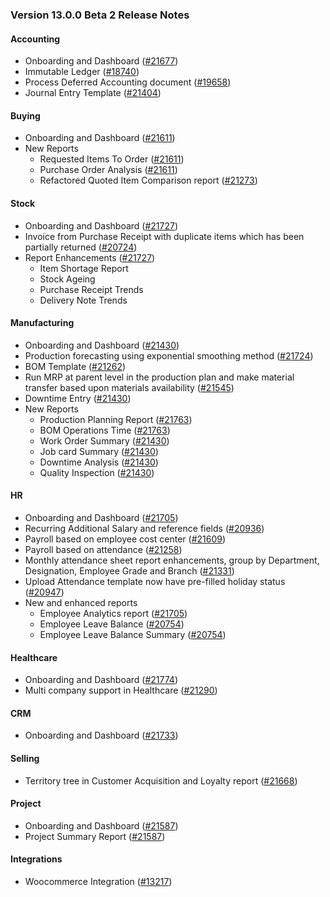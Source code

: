 ### Version 13.0.0 Beta 2 Release Notes

#### Accounting
- Onboarding and Dashboard ([#21677](https://github.com/frappe/erpnext/pull/21677))
- Immutable Ledger ([#18740](https://github.com/frappe/erpnext/pull/18740))
- Process Deferred Accounting document ([#19658](https://github.com/frappe/erpnext/pull/19658))
- Journal Entry Template ([#21404](https://github.com/frappe/erpnext/pull/21404))


#### Buying
- Onboarding and Dashboard ([#21611](https://github.com/frappe/erpnext/pull/21611))
- New Reports
    - Requested Items To Order ([#21611](https://github.com/frappe/erpnext/pull/21611))
    - Purchase Order Analysis ([#21611](https://github.com/frappe/erpnext/pull/21611))
    - Refactored Quoted Item Comparison report ([#21273](https://github.com/frappe/erpnext/pull/21273))

#### Stock
- Onboarding and Dashboard ([#21727](https://github.com/frappe/erpnext/pull/21727))
- Invoice from Purchase Receipt with duplicate items which has been partially returned ([#20724](https://github.com/frappe/erpnext/pull/20724))
- Report Enhancements ([#21727](https://github.com/frappe/erpnext/pull/21727))
    - Item Shortage Report
    - Stock Ageing
    - Purchase Receipt Trends
    - Delivery Note Trends

#### Manufacturing
- Onboarding and Dashboard ([#21430](https://github.com/frappe/erpnext/pull/21430))
- Production forecasting using exponential smoothing method ([#21724](https://github.com/frappe/erpnext/pull/21724))
- BOM Template ([#21262](https://github.com/frappe/erpnext/pull/21262))
- Run MRP at parent level in the production plan and make material transfer based upon materials availability ([#21545](https://github.com/frappe/erpnext/pull/21545))
- Downtime Entry ([#21430](https://github.com/frappe/erpnext/pull/21430))
- New Reports
    - Production Planning Report ([#21763](https://github.com/frappe/erpnext/pull/21763))
    - BOM Operations Time ([#21763](https://github.com/frappe/erpnext/pull/21763))
    - Work Order Summary ([#21430](https://github.com/frappe/erpnext/pull/21430))
    - Job card Summary ([#21430](https://github.com/frappe/erpnext/pull/21430))
    - Downtime Analysis ([#21430](https://github.com/frappe/erpnext/pull/21430))
    - Quality Inspection ([#21430](https://github.com/frappe/erpnext/pull/21430))


#### HR
- Onboarding and Dashboard ([#21705](https://github.com/frappe/erpnext/pull/21705))
- Recurring Additional Salary and reference fields ([#20936](https://github.com/frappe/erpnext/pull/20936))
- Payroll based on employee cost center ([#21609](https://github.com/frappe/erpnext/pull/21609))
- Payroll based on attendance ([#21258](https://github.com/frappe/erpnext/pull/21258))
- Monthly attendance sheet report enhancements, group by Department, Designation, Employee Grade and Branch ([#21331](https://github.com/frappe/erpnext/pull/21331))
- Upload Attendance template now have pre-filled holiday status ([#20947](https://github.com/frappe/erpnext/pull/20947))
- New and enhanced reports
    - Employee Analytics report ([#21705](https://github.com/frappe/erpnext/pull/21705))
    - Employee Leave Balance ([#20754](https://github.com/frappe/erpnext/pull/20754))
    - Employee Leave Balance Summary ([#20754](https://github.com/frappe/erpnext/pull/20754))

#### Healthcare
- Onboarding and Dashboard ([#21774](https://github.com/frappe/erpnext/pull/21774))
- Multi company support in Healthcare ([#21290](https://github.com/frappe/erpnext/pull/21290))

#### CRM
- Onboarding and Dashboard ([#21733](https://github.com/frappe/erpnext/pull/21733))

#### Selling
- Territory tree in Customer Acquisition and Loyalty report ([#21668](https://github.com/frappe/erpnext/pull/21668))

#### Project
- Onboarding and Dashboard ([#21587](https://github.com/frappe/erpnext/pull/21587))
- Project Summary Report ([#21587](https://github.com/frappe/erpnext/pull/21587))

#### Integrations
- Woocommerce Integration ([#13217](https://github.com/frappe/erpnext/pull/13217))
